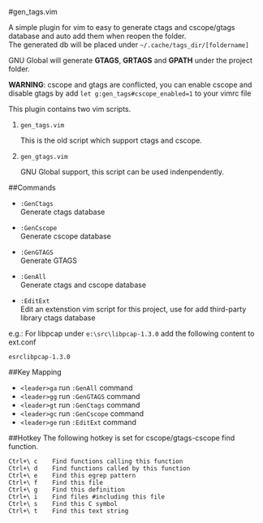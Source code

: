 #gen_tags.vim

A simple plugin for vim to easy to generate ctags and cscope/gtags database and auto add them when reopen the folder.<br/>
The generated db will be placed under `~/.cache/tags_dir/[foldername]`<br/>

GNU Global will generate **GTAGS**, **GRTAGS** and **GPATH** under the project folder.

**WARNING**: cscope and gtags are conflicted, you can enable cscope and disable gtags by add `let g:gen_tags#cscope_enabled=1` to your vimrc file

This plugin contains two vim scripts.

1. `gen_tags.vim`

    This is the old script which support ctags and cscope.

2. `gen_gtags.vim`

    GNU Global support, this script can be used indenpendently.

##Commands
* `:GenCtags`<br/>
Generate ctags database

* `:GenCscope`<br/>
Generate cscope database

* `:GenGTAGS`<br/>
Generate GTAGS

* `:GenAll`<br/>
Generate ctags and cscope database

* `:EditExt`<br/>
Edit an extenstion vim script for this project, use for add third-party library ctags database

e.g.: For libpcap under `e:\src\libpcap-1.3.0` add the following content to ext.conf

```
esrclibpcap-1.3.0
```

##Key Mapping
* `<leader>ga` run `:GenAll` command
* `<leader>gg` run `:GenGTAGS` command
* `<leader>gt` run `:GenCtags` command
* `<leader>gc` run `:GenCscope` command
* `<leader>ge` run `:EditExt` command

##Hotkey
The following hotkey is set for cscope/gtags-cscope find function.
```
Ctrl+\ c    Find functions calling this function
Ctrl+\ d    Find functions called by this function
Ctrl+\ e    Find this egrep pattern
Ctrl+\ f    Find this file
Ctrl+\ g    Find this definition
Ctrl+\ i    Find files #including this file
Ctrl+\ s    Find this C symbol
Ctrl+\ t    Find this text string
```
